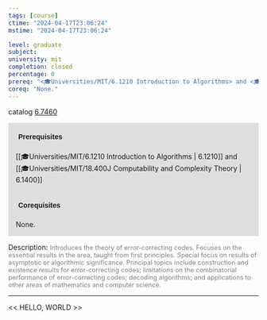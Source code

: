 ```yaml
---
tags: [course]
ctime: "2024-04-17T23:06:24"
mstime: "2024-04-17T23:06:24"

level: graduate
subject: 
university: mit
completion: closed
percentage: 0
prereq: "<🎓Universities/MIT/6.1210 Introduction to Algorithms> and <🎓Universities/MIT/18.400J Computability and Complexity Theory>"
coreq: "None."
---
```


catalog [6.7460](http://student.mit.edu/catalog/m6c.html#6.7460)

<span style="display: block; padding: 15px; background-color: rgb(100, 100, 100, 0.2);"><font id="m_prereq3393_0" style="display: block; font-family: Arial, sans-serif; font-weight: bold; padding: 5px">Prerequisites</font><br><span id="prereq3393_0">[[🎓Universities/MIT/6.1210 Introduction to Algorithms | 6.1210]] and [[🎓Universities/MIT/18.400J Computability and Complexity Theory | 6.1400]]</span></span>
<span style="display: block; padding: 15px; background-color: rgb(100, 100, 100, 0.2);"><font id="m_coreq3393_0" style="display: block; font-family: Arial, sans-serif; font-weight: bold; padding: 5px">Corequisites</font><br><span id="coreq3393_0">None.</span></span>

<font style="">Description:</font>
<font style="color: grey; font-size: 0.8rem;">Introduces the theory of error-correcting codes. Focuses on the essential results in the area, taught from first principles. Special focus on results of asymptotic or algorithmic significance. Principal topics include construction and existence results for error-correcting codes; limitations on the combinatorial performance of error-correcting codes; decoding algorithms; and applications to other areas of mathematics and computer science.</font>



---

<< HELLO, WORLD >>
